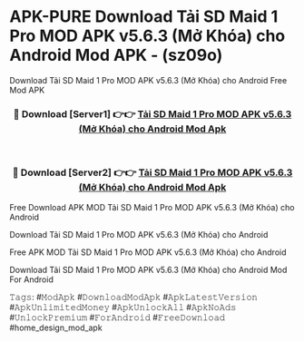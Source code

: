 # APK-PURE Download Tải SD Maid 1 Pro MOD APK v5.6.3 (Mở Khóa) cho Android Mod APK - (sz09o)
Download Tải SD Maid 1 Pro MOD APK v5.6.3 (Mở Khóa) cho Android Free Mod APK

<div align="center">
<h3>🔴 Download [Server1] 👉👉 <a href="https://apk-comot.site?title=Tải_SD_Maid_1_Pro_MOD_APK_v5.6.3_(Mở_Khóa)_cho_Android">Tải SD Maid 1 Pro MOD APK v5.6.3 (Mở Khóa) cho Android Mod Apk</a></h3><br>

<h3>🔴 Download [Server2] 👉👉 <a href="https://apk-comot.site?title=Tải_SD_Maid_1_Pro_MOD_APK_v5.6.3_(Mở_Khóa)_cho_Android">Tải SD Maid 1 Pro MOD APK v5.6.3 (Mở Khóa) cho Android Mod Apk</a></h3>
</div>


Free Download APK MOD Tải SD Maid 1 Pro MOD APK v5.6.3 (Mở Khóa) cho Android

Download Tải SD Maid 1 Pro MOD APK v5.6.3 (Mở Khóa) cho Android 

Free APK MOD Tải SD Maid 1 Pro MOD APK v5.6.3 (Mở Khóa) cho Android 

Download Tải SD Maid 1 Pro MOD APK v5.6.3 (Mở Khóa) cho Android Mod For Android

𝚃𝚊𝚐𝚜: #𝙼𝚘𝚍𝙰𝚙𝚔 #𝙳𝚘𝚠𝚗𝚕𝚘𝚊𝚍𝙼𝚘𝚍𝙰𝚙𝚔 #𝙰𝚙𝚔𝙻𝚊𝚝𝚎𝚜𝚝𝚅𝚎𝚛𝚜𝚒𝚘𝚗 #𝙰𝚙𝚔𝚄𝚗𝚕𝚒𝚖𝚒𝚝𝚎𝚍𝙼𝚘𝚗𝚎𝚢 #𝙰𝚙𝚔𝚄𝚗𝚕𝚘𝚌𝚔𝙰𝚕𝚕 #𝙰𝚙𝚔𝙽𝚘𝙰𝚍𝚜 #𝚄𝚗𝚕𝚘𝚌𝚔𝙿𝚛𝚎𝚖𝚒𝚞𝚖 #𝙵𝚘𝚛𝙰𝚗𝚍𝚛𝚘𝚒𝚍 #𝙵𝚛𝚎𝚎𝙳𝚘𝚠𝚗𝚕𝚘𝚊𝚍 #home_design_mod_apk